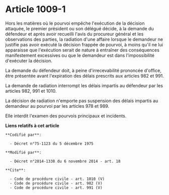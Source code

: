 # Article 1009-1

Hors les matières où le pourvoi empêche l'exécution de la décision attaquée, le premier président ou son délégué décide, à la
demande du défendeur et après avoir recueilli l'avis du procureur général et les observations des parties, la radiation d'une
affaire lorsque le demandeur ne justifie pas avoir exécuté la décision frappée de pourvoi, à moins qu'il ne lui apparaisse
que l'exécution serait de nature à entraîner des conséquences manifestement excessives ou que le demandeur est dans
l'impossibilité d'exécuter la décision. 

La demande du défendeur doit, à peine d'irrecevabilité prononcée d'office, être présentée avant l'expiration des délais
prescrits aux articles 982 et 991. 

La demande de radiation interrompt les délais impartis au défendeur par les articles 982, 991 et 1010. 

La décision de radiation n'emporte pas suspension des délais impartis au demandeur au pourvoi par les articles 978 et 989. 

Elle interdit l'examen des pourvois principaux et incidents.

**Liens relatifs à cet article**

	**Codifié par**:

	  - Décret n°75-1123 du 5 décembre 1975

	**Modifié par**:

	  - Décret n°2014-1338 du 6 novembre 2014 - art. 18

	**Cite**:

	  - Code de procédure civile - art. 1010 (V)
	  - Code de procédure civile - art. 982 (V)
	  - Code de procédure civile - art. 991 (V)

